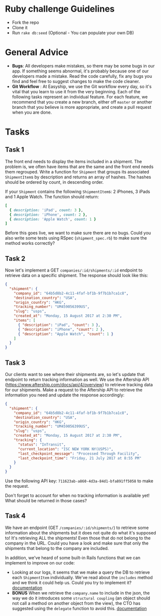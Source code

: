 # Ruby challenge Guidelines

- Fork the repo
- Clone it
- Run `rake db:seed` (Optional - You can populate your own DB)

# General Advice

- **Bugs**: All developers make mistakes, so there may be some bugs in our app. If something seems abnormal, it's probably because one of our developers made a mistake. Read the code carefully, fix any bugs you find and feel free to suggest changes to make the code cleaner.
- **Git Workflow** : At Easyship, we use the Git workflow every day, so it's vital that you learn to use it from the very beginning. Each of the following tasks represent an individual feature. For each feature, we recommend that you create a new branch, either off `master` or another branch that you believe is more appropriate, and create a pull request when you are done.

# Tasks

## Task 1

The front end needs to display the items included in a shipment. The problem is, we often have items that are the same and the front end needs them regrouped. Write a function for `Shipment` that groups its associated `ShipmentItem`s by description and returns an array of hashes. The hashes should be ordered by count, in descending order.

If your `Shipment` contains the following `ShipmentItem`s: 2 iPhones, 3 iPads and 1 Apple Watch. The function should return:

```ruby
[
  { description: 'iPad', count: 3 },
  { description: 'iPhone', count: 2 },
  { description: 'Apple Watch', count: 1 }
]
```

Before this goes live, we want to make sure there are no bugs. Could you also write some tests using RSpec (`shipment_spec.rb`) to make sure the method works correctly?

## Task 2

Now let's implement a GET `companies/:id/shipments/:id` endpoint to retrieve data on a specific shipment. The response should look like this:

```json
{
  "shipment": {
    "company_id": "64b5d8b2-4c11-4faf-bf1b-9f7b1b7ca1c8",
    "destination_country": "USA",
    "origin_country": "HKG",
    "tracking_number": "UM459056399US",
    "slug": "usps",
    "created_at": "Monday, 15 August 2017 at 2:30 PM",
    "items": [
      { "description": "iPad", "count": 3 },
      { "description": "iPhone", "count": 2 },
      { "description": "Apple Watch", "count": 1 }
    ]
  }
}
```

## Task 3

Our clients want to see where their shipments are, so let's update that endpoint to return tracking information as well. We use the Aftership API (https://www.aftership.com/docs/api/4/overview) to retrieve tracking data for our shipments. Make a request to the Aftership API to retrieve the information you need and update the response accordingly:

```json
{
  "shipment": {
    "company_id": "64b5d8b2-4c11-4faf-bf1b-9f7b1b7ca1c8",
    "destination_country": "USA",
    "origin_country": "HKG",
    "tracking_number": "UM459056399US",
    "slug": "usps",
    "created_at": "Monday, 15 August 2017 at 2:30 PM",
    "tracking": {
      "status": "InTransit",
      "current_location": "ISC NEW YORK NY(USPS)",
      "last_checkpoint_message": "Processed Through Facility",
      "last_checkpoint_time": "Friday, 21 July 2017 at 8:55 PM"
    }
  }
}
```

Use the following API key: `711623ab-a860-4d3a-84d1-bfa891ff5058` to make the request.

Don't forget to account for when no tracking information is available yet! What should be returned in those cases?

## Task 4

We have an endpoint (GET `/companies/:id/shipments/`) to retrieve some information about the shipments but it does not quite do what it's supposed to! It's retrieving ALL the shipments! Even those that do not belong to the company in the URL. Could you have a look and make sure that only the shipments that belong to the company are included.

In addition, we've heard of some built-in Rails functions that we can implement to improve on our code:

- Looking at our logs, it seems that we make a query the DB to retrieve each `ShipmentItem` individually. We've read about the `includes` method and we think it could help us. Could you try to implement it? [documentation](https://apidock.com/rails/ActiveRecord/QueryMethods/includes)
- **BONUS** When we retrieve the `company.name` to include in the json, the way we do it introduces some `structural coupling` (an object should not call a method on another object from the view), the CTO has suggested using the `delegate` function to avoid this. [documentation](https://apidock.com/rails/Module/delegate)


